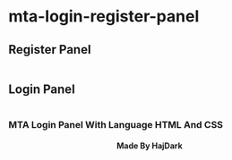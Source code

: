 # mta-login-register-panel
<h2> Register Panel </h2>
<img src="https://media.discordapp.net/attachments/990829289991729172/1054312554496790528/image.png?width=758&height=426" class="image" alt="" />
<h2> Login Panel </h2>
<img src="https://media.discordapp.net/attachments/990829289991729172/1054318502011469864/image.png?width=758&height=426" class="image" alt="" />


<h3> MTA Login Panel With Language HTML And CSS</h3> 
<center>
<h4> Made By HajDark </h4>
</center>

